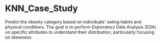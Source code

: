 # KNN_Case_Study
Predict the obesity category based on individuals' eating habits and physical conditions. The goal is to perform Exploratory Data Analysis (EDA) on specific attributes to understand their distribution, particularly focusing on skewness.
